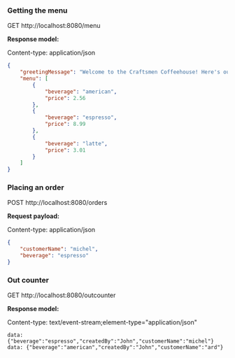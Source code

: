 ### Getting the menu

GET http://localhost:8080/menu

**Response model:**

Content-type: application/json

```json
{
    "greetingMessage": "Welcome to the Craftsmen Coffeehouse! Here's our menu! ",
    "menu": [
        {
            "beverage": "american",
            "price": 2.56
        },
        {
            "beverage": "espresso",
            "price": 8.99
        },
        {
            "beverage": "latte",
            "price": 3.01
        }
    ]
}
```

### Placing an order

POST http://localhost:8080/orders

**Request payload:**

Content-type: application/json

```json
{
	"customerName": "michel",
    "beverage": "espresso"
}
```



### Out counter

GET http://localhost:8080/outcounter

**Response model:**

Content-type: text/event-stream;element-type="application/json"

```
data: {"beverage":"espresso","createdBy":"John","customerName":"michel"}
data: {"beverage":"american","createdBy":"John","customerName":"ard"}
```


